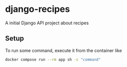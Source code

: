 # django-recipes

A initial Django API project about recipes

## Setup

To run some command, execute it from the container like

```sh
docker compose run --rm app sh -c "command"
```
